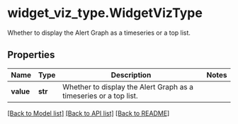 # widget_viz_type.WidgetVizType

Whether to display the Alert Graph as a timeseries or a top list.
## Properties
Name | Type | Description | Notes
------------ | ------------- | ------------- | -------------
**value** | **str** | Whether to display the Alert Graph as a timeseries or a top list. | 

[[Back to Model list]](README.md#documentation-for-models) [[Back to API list]](README.md#documentation-for-api-endpoints) [[Back to README]](README.md)


